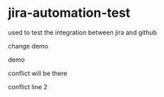 # jira-automation-test
used to test the integration between jira and github

change
demo

demo

conflict will be there

conflict line 2
